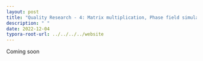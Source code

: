 ```yaml
---
layout: post
title: "Quality Research - 4: Matrix multiplication, Phase field simulations and Notion setup."
description: " "
date: 2022-12-04
typora-root-url: ../../../../website
---
```


Coming soon
